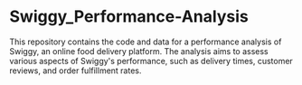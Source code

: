 # Swiggy_Performance-Analysis


This repository contains the code and data for a performance analysis of Swiggy, an online food delivery platform. The analysis aims to assess various aspects of Swiggy's performance, such as delivery times, customer reviews, and order fulfillment rates.
